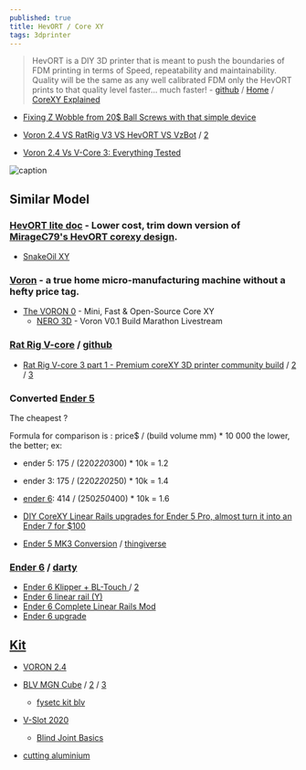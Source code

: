 ```yaml
---
published: true
title: HevORT / Core XY
tags: 3dprinter
---
```

> HevORT is a DIY 3D printer that is meant to push the boundaries of FDM printing in terms of Speed, repeatability and maintainability. Quality will be the same as any well calibrated FDM only the HevORT prints to that quality level faster... much faster! - [github](https://github.com/MirageC79/HevORT) / [Home](https://hevort.com/) / [CoreXY Explained](https://www.youtube.com/watch?v=_ramiM3KHYE)

- [Fixing Z Wobble from 20$ Ball Screws with that simple device](https://www.youtube.com/watch?v=mqSQhwqSzvg&list=LL&index=1&t=920s)

- [Voron 2.4 VS RatRig V3 VS HevORT VS VzBot](https://www.reddit.com/r/3Dprinting/comments/qacy2j/voron_24_vs_ratrig_v3_vs_hevort_vs_vzbot/) / [2](https://www.reddit.com/r/3Dprinting/comments/n1qahl/which_corexy_to_go_for_voron_hevort_vez3d_ratrig/)
- [Voron 2.4 Vs V-Core 3: Everything Tested](https://www.youtube.com/watch?v=QnEb8VnWDcA)

![caption](https://github.com/Rat-Rig/V-core-3/raw/main/docs/src/assets/00.png)

## Similar Model
### [HevORT lite doc](https://github.com/ChipCE/HevORT-lite) - Lower cost, trim down version of [MirageC79's HevORT corexy design](https://github.com/MirageC79/HevORT).
- [SnakeOil XY](https://github.com/ChipCE/SnakeOil-XY)

### [Voron](https://www.vorondesign.com/) - a true home micro-manufacturing machine without a hefty price tag. 
- [The VORON 0](https://www.youtube.com/watch?v=4VSu_gG-nlk) - Mini, Fast & Open-Source Core XY
    - [NERO 3D](https://www.youtube.com/watch?v=l29_BFwTEbI) - Voron V0.1 Build Marathon Livestream

### [Rat Rig V-core](https://www.ratrig.com/3d-printing-cnc/3d-printer-kits/complete-kits/v-core3configurable.html) / [github](https://github.com/Rat-Rig/V-core-3)
- [Rat Rig V-core 3 part 1 - Premium coreXY 3D printer community build](https://www.youtube.com/watch?v=XoTxFs3BGuk&list=PLGqRUdq5ULsO0oLRZ1wiYvvpbhj4EV-Nf) / [2](https://www.youtube.com/watch?v=mZcQZ-efMKM&list=PLGqRUdq5ULsO0oLRZ1wiYvvpbhj4EV-Nf&index=2) / [3](https://www.youtube.com/watch?v=8B12D_D1i0s&list=PLGqRUdq5ULsO0oLRZ1wiYvvpbhj4EV-Nf&index=3)

### Converted [Ender 5](https://www.youtube.com/watch?v=fxFLkqD6QTU)
The cheapest ?

Formula for comparison is : price$ / (build volume mm) * 10 000 
the lower, the better; ex:
- ender 5: 175 / (220*220*300) * 10k = 1.2
- ender 3: 175 / (220*220*250) * 10k = 1.4
- [ender 6](https://www.creality.com/goods-detail/ender-6-3d-printer): 414 / (250*250*400) * 10k = 1.6

- [DIY CoreXY Linear Rails upgrades for Ender 5 Pro, almost turn it into an Ender 7 for $100](https://www.youtube.com/watch?v=JEYs4wS5M0Y&list=LL&index=4)
- [Ender 5 MK3 Conversion](https://www.youtube.com/watch?v=fhZTwQc_9Uo&list=LL&index=5) / [thingiverse](https://www.thingiverse.com/thing:5157811)

### [Ender 6](https://www.amazon.fr/Imprimante-Creality-dimpression-silencieuse-Nouvellement/dp/B08MQ2NBXS/ref=sr_1_1?__mk_fr_FR=%C3%85M%C3%85%C5%BD%C3%95%C3%91&crid=3CN8NCG8ZFNMA&keywords=ender%2B6&qid=1643478583&sprefix=ender%2B6%2Caps%2C182&sr=8-1&th=1) / [darty](https://www.darty.com/nav/achat/informatique/imprimante_scanner/imprimante/creality_imprimante_3d_creality_a_structure_cubique_amelioree_ender_6_250_250_400mm_grande_taille_d_imprimante_ecran_tactile_couleur_hd_4_3_pouces__MK765783144.html)

- [Ender 6 Klipper + BL-Touch ](https://www.smith3d.com/ender-6-klipper-bl-touch/) / [2](https://3dprintbeginner.com/how-to-install-klipper-on-creality-ender-6/)
- [Ender 6 linear rail (Y)](https://www.thingiverse.com/thing:4757747)
- [Ender 6 Complete Linear Rails Mod](https://www.thingiverse.com/thing:4757747/remixes)
- [Ender 6 upgrade](https://3dprintbeginner.com/creality-ender-6-upgrades-paid-and-free/)

## [Kit](https://www.drdflo.com/pages/Guides/Best-DIY-FFF-3D-Printers.html)
- [VORON 2.4](https://fr.aliexpress.com/item/1005002884673471.html?spm=a2g0o.detail.1000014.57.4e2c5e30nXUFKP&gps-id=pcDetailBottomMoreOtherSeller&scm=1007.13338.177756.0&scm_id=1007.13338.177756.0&scm-url=1007.13338.177756.0&pvid=6b947754-7f54-4bcc-bd5a-87364fc2501c&_t=gps-id:pcDetailBottomMoreOtherSeller,scm-url:1007.13338.177756.0,pvid:6b947754-7f54-4bcc-bd5a-87364fc2501c,tpp_buckets:668%232846%238107%231934&pdp_ext_f=%7B%22sku_id%22:%2212000022612142288%22,%22sceneId%22:%2223416%22%7D)

- [BLV MGN Cube](https://forum.duet3d.com/topic/17691/my-blv-mgn-cube-build-upgrade-saga-ongoing) / [2](https://www.blvprojects.com/blv-mgn-cube-3d-printer) / [3](https://www.blvprojects.com/post/unboxing-fysetc-blv-mgn-cube-full-kit)
	- [fysetc kit blv](https://fr.aliexpress.com/item/1005001993105814.html?dp=www.crosscut.shop&cv=www.runolf.com&cn=gato&aff_fcid=2a563bfc817049b0b5317135172f0486-1636893371388-05184-_pusgBI1&aff_fsk=_pusgBI1&aff_platform=api-new-link-generate&sk=_pusgBI1&aff_trace_key=2a563bfc817049b0b5317135172f0486-1636893371388-05184-_pusgBI1&terminal_id=a7e23708bb46452db70e7e55d152fd79)
- [V-Slot 2020](https://www.ratrig.com/aluminium-profiles/v-slot-2020-637.html)
	- [Blind Joint Basics](https://www.youtube.com/watch?v=2dvbn0rWA60)

- [cutting aluminium](https://youtu.be/qub5chyIQ0s?t=2557)
